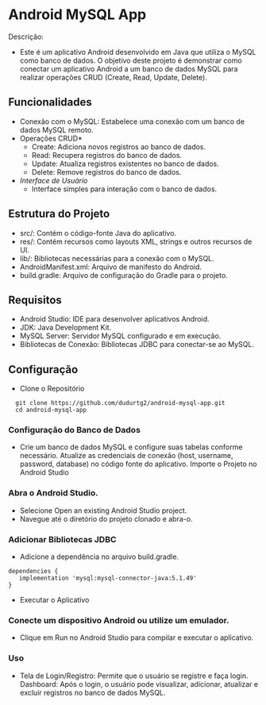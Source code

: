 # Android MySQL App
Descrição:
 - Este é um aplicativo Android desenvolvido em Java que utiliza o MySQL como banco de dados. O objetivo deste projeto é demonstrar como conectar um aplicativo Android a um banco de dados MySQL para realizar operações CRUD (Create, Read, Update, Delete).

## **Funcionalidades**
 - Conexão com o MySQL: Estabelece uma conexão com um banco de dados MySQL remoto.
 - Operações CRUD*
   - Create: Adiciona novos registros ao banco de dados.
   - Read: Recupera registros do banco de dados.
   - Update: Atualiza registros existentes no banco de dados.
   - Delete: Remove registros do banco de dados.
- *Interface de Usuário*
  - Interface simples para interação com o banco de dados.

## **Estrutura do Projeto**
 - src/: Contém o código-fonte Java do aplicativo.
 - res/: Contém recursos como layouts XML, strings e outros recursos de UI.
 - lib/: Bibliotecas necessárias para a conexão com o MySQL.
 - AndroidManifest.xml: Arquivo de manifesto do Android.
 - build.gradle: Arquivo de configuração do Gradle para o projeto.

## **Requisitos**
 - Android Studio: IDE para desenvolver aplicativos Android.
 - JDK: Java Development Kit.
 - MySQL Server: Servidor MySQL configurado e em execução.
 - Bibliotecas de Conexão: Bibliotecas JDBC para conectar-se ao MySQL.
   
## **Configuração**
-  Clone o Repositório
```
  git clone https://github.com/dudurtg2/android-mysql-app.git
  cd android-mysql-app
```
### Configuração do Banco de Dados
-  Crie um banco de dados MySQL e configure suas tabelas conforme necessário.
Atualize as credenciais de conexão (host, username, password, database) no código fonte do aplicativo.
Importe o Projeto no Android Studio

### Abra o Android Studio.
-  Selecione Open an existing Android Studio project.
-  Navegue até o diretório do projeto clonado e abra-o.
### Adicionar Bibliotecas JDBC
-  Adicione a dependência no arquivo build.gradle.
 ```
dependencies {
    implementation 'mysql:mysql-connector-java:5.1.49'
}
```
-  Executar o Aplicativo


### Conecte um dispositivo Android ou utilize um emulador.
- Clique em Run no Android Studio para compilar e executar o aplicativo.
### Uso
-  Tela de Login/Registro: Permite que o usuário se registre e faça login.
Dashboard: Após o login, o usuário pode visualizar, adicionar, atualizar e excluir registros no banco de dados MySQL.
